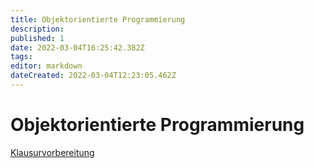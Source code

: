 ```yaml
---
title: Objektorientierte Programmierung
description: 
published: 1
date: 2022-03-04T16:25:42.382Z
tags: 
editor: markdown
dateCreated: 2022-03-04T12:23:05.462Z
---
```


# Objektorientierte Programmierung
[Klausurvorbereitung](/fom/semester-2/objektorientiertes-programmieren/klausurvorbereitung)

